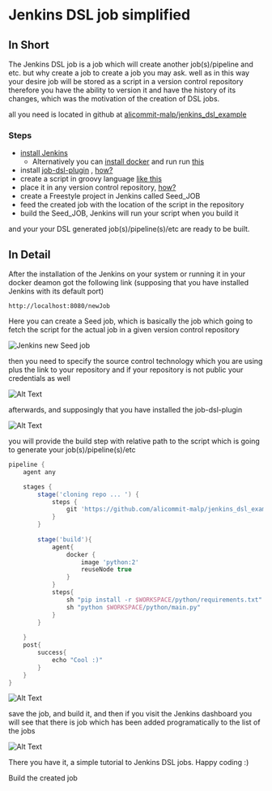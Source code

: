 # Jenkins DSL job simplified

## In Short
The Jenkins DSL job is a job which will create another job(s)/pipeline and etc. but why create a job to create a job you may ask. well as in this way your desire job will be stored as a script in a version control repository therefore you have the ability to version it and have the history of its changes, which was the motivation of the creation of DSL jobs. 

all you need is located in github at [alicommit-malp/jenkins_dsl_example](https://github.com/alicommit-malp/jenkins_dsl_example)

### Steps
- [install Jenkins](https://jenkins.io/download/)
  - Alternatively you can [install docker](https://docs.docker.com/v17.12/install/) and run run [this](https://github.com/alicommit-malp/jenkins_dsl_example/blob/master/jenkins_docker.sh) 
- install [job-dsl-plugin](https://github.com/jenkinsci/job-dsl-plugin) , [how?](https://jenkins.io/doc/book/managing/plugins/)
- create a script in groovy language [like this](https://github.com/alicommit-malp/jenkins_dsl_example/blob/master/dsl_job.groovy)
- place it in any version control repository, [how?](https://help.github.com/en/github/getting-started-with-github/create-a-repo)  
- create a Freestyle project in Jenkins called Seed_JOB
- feed the created job with the location of the script in the repository
- build the Seed_JOB, Jenkins will run your script when you build it 

and your your DSL generated job(s)/pipeline(s)/etc are ready to be built.

## In Detail
After the installation of the Jenkins on your system or running it in your docker deamon got the following link (supposing that you have installed Jenkins with its default port)

```
http://localhost:8080/newJob
```

Here you can create a Seed job, which is basically the job which going to fetch the script for the actual job in a given version control repository 

![Jenkins new Seed job](https://thepracticaldev.s3.amazonaws.com/i/if2yxl8xlkth8mdcf17h.png)

then you need to specify the source control technology which you are using plus the link to your repository and if your repository is not public your credentials as well

![Alt Text](https://thepracticaldev.s3.amazonaws.com/i/m6vckeawi0pwykj0q33l.png)

afterwards, and supposingly that you have installed the job-dsl-plugin 

![Alt Text](https://thepracticaldev.s3.amazonaws.com/i/tf0s7u3fjoyydkwmzcdo.png)

you will provide the build step with relative path to the script which is going to generate your job(s)/pipeline(s)/etc


```groovy
pipeline {
    agent any

    stages {
        stage('cloning repo ... ') {
            steps {
                git 'https://github.com/alicommit-malp/jenkins_dsl_example'
            }
        }
        
        stage('build'){
            agent{
                docker { 
                    image 'python:2' 
                    reuseNode true
                }    
            }
            steps{
                sh "pip install -r $WORKSPACE/python/requirements.txt"
                sh "python $WORKSPACE/python/main.py"
            }
        }
            
    }
    post{
        success{
            echo "Cool :)"
        }
    }
}
```

![Alt Text](https://thepracticaldev.s3.amazonaws.com/i/ejq74m17hgk7nqwezgq3.png)

save the job, and build it, and then if you visit the Jenkins dashboard you will see that there is job which has been added programatically to the list of the jobs 

![Alt Text](https://thepracticaldev.s3.amazonaws.com/i/vshybl1r3dy9eq175adf.png)

There you have it, a simple tutorial to Jenkins DSL jobs.
Happy coding :)

Build the created job 